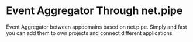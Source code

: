 # Event Aggregator Through net.pipe

Event Aggregator between appdomains based on net.pipe. Simply and fast you can add them to own projects and connect different applications.
